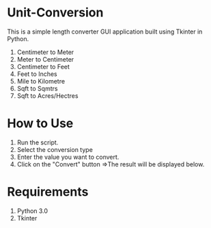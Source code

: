 # Unit-Conversion
This is a simple length converter GUI application built using Tkinter in Python.
1. Centimeter to Meter 
2. Meter to Centimeter 
3. Centimeter to Feet 
4. Feet to Inches 
5. Mile to Kilometre 
6. Sqft to Sqmtrs 
7. Sqft to Acres/Hectres
# How to Use
1. Run the script.
2. Select the conversion type
3. Enter the value you want to convert.
4. Click on the "Convert" button =>The result will be displayed below.
# Requirements
1. Python 3.0
2. Tkinter
